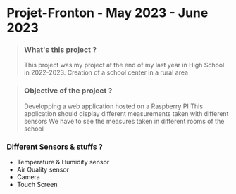 # Projet-Fronton - May 2023 - June 2023


> ### What's this project ?
> This project was my project at the end of my last year in High School in 2022-2023.
> Creation of a school center in a rural area


> ### Objective of the project ?
> Developping a web application hosted on a Raspberry PI
> This application should display different measurements taken with different sensors
> We have to see the measures taken in different rooms of the school


### Different Sensors & stuffs ?
+ Temperature & Humidity sensor
+ Air Quality sensor
+ Camera
+ Touch Screen
 
